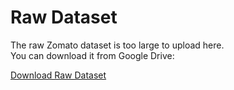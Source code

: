 # Raw Dataset

The raw Zomato dataset is too large to upload here.  
You can download it from Google Drive:

[Download Raw Dataset](https://drive.google.com/file/d/1XtwdPLLNdIOMI5xps5z2sQFuCryNATbE/view?usp=sharing)
